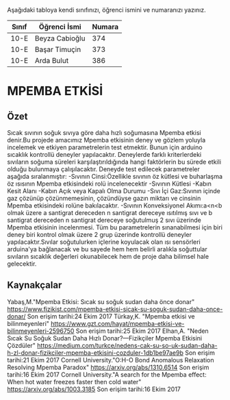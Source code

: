 

Aşağıdaki tabloya kendi sınıfınızı, öğrenci ismini ve numaranızı yazınız. 

Sınıf | Öğrenci İsmi  | Numara
-------|----------------|--------
10-E   | Beyza Cabioğlu| 374
10-E   | Başar Timuçin | 373
10-E   | Arda Bulut    | 386
#  MPEMBA ETKİSİ
## Özet
Sıcak sıvının soğuk sıvıya göre daha hızlı soğumasına Mpemba etkisi denir.Bu projede amacımız Mpemba etkisinin deney ve gözlem yoluyla incelemek ve etkiyen parametrelerin test etmektir. Bunun için arduino sıcaklık kontrollü  deneyler yapılacaktır. Deneylerde farklı kriterlerdeki sıvıların soğuma  süreleri karşılaştırıldığında hangi faktörlerin bu sürede etkili olduğu bulunmaya çalışılacaktır. Deneyde test edilecek parametreler aşağıda sıralanmıştır:
-Sıvının Cinsi:Özellikle sıvının öz kütlesi ve buharlaşma öz ısısının Mpemba etkisindeki rolü incelenecektir
-Sıvının Kütlesi
-Kabın Kesit Alanı
-Kabın Açık veya Kapalı Olma Durumu
-Sıvı İçi Gaz:Sıvının içinde gaz çözünüp çözünmemesinin, çözündüyse gazın miktarı ve cinsinin Mpemba etkisindeki rolüne bakılacaktır.
-Sıvının Konveksiyonel Akımı:a<n<b olmak üzere a santigrat dereceden n santigrat dereceye ısıtılmış sıvı ve b santigrat dereceden n santigrat dereceye soğutulmuş 2 sıvı üzerinde Mpemba etkisinin incelenmesi.
  Tüm bu parametrelerin sınanabilmesi için biri deney biri kontrol olmak üzere 2 grup üzerinde kontrollü deneyler yapılacaktır.Sıvılar soğutulurken içlerine koyulacak olan ısı sensörleri arduina'ya bağlanacak ve bu sayede hem hem belirli aralıkla soğuttular sıvıların sıcaklık değerleri okunabilecek hem de proje daha bilimsel hale gelecektir. 

## Kaynakçalar  
Yabaş,M."Mpemba Etkisi: Sıcak su soğuk sudan daha önce donar"
https://www.fizikist.com/mpemba-etkisi-sicak-su-soguk-sudan-daha-once-donar/
Son erişim tarihi:24 Ekim 2017
Türkay,K. "Mpemba etkisi ve bilinmeyenleri"
https://www.gzt.com/hayat/mpemba-etkisi-ve-bilinmeyenleri-2596750
Son erişim tarihi:25 Ekim 2017
Elhan,A. "Neden Sıcak Su Soğuk Sudan Daha Hızlı Donar?—Fizikçiler Mpemba Etkisini Çözdüler"
https://medium.com/turkce/nedens-cak-su-so-uk-sudan-daha-h-zl-donar-fizikciler-mpemba-etkisini-cozduler-1db1be97ae9b
Son erişim tarihi:21 Ekim 2017
Cornell University."O:H-O Bond Anomalous Relaxation Resolving Mpemba Paradox"
https://arxiv.org/abs/1310.6514
Son erişim tarihi:16 Ekim 2017
Cornell University."A search for the Mpemba effect: When hot water freezes faster then cold water"
https://arxiv.org/abs/1003.3185
Son erişim tarihi:16 Ekim 2017
